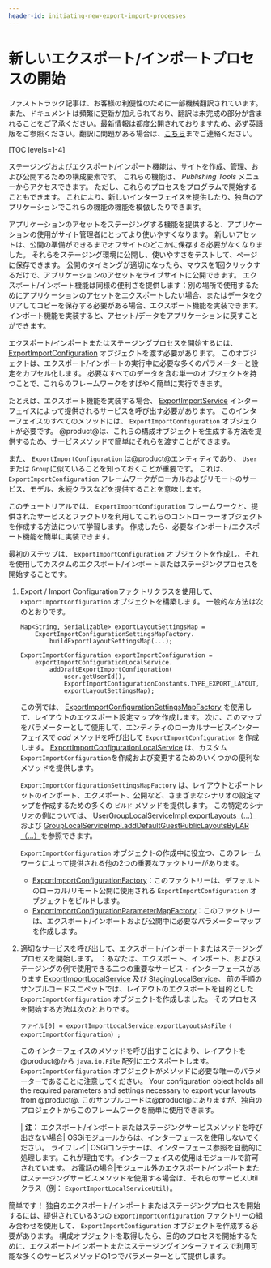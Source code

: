 ```yaml
---
header-id: initiating-new-export-import-processes
---
```


# 新しいエクスポート/インポートプロセスの開始

<p class="alert alert-info"><span class="wysiwyg-color-blue120">ファストトラック記事は、お客様の利便性のために一部機械翻訳されています。また、ドキュメントは頻繁に更新が加えられており、翻訳は未完成の部分が含まれることをご了承ください。最新情報は都度公開されておりますため、必ず英語版をご参照ください。翻訳に問題がある場合は、<a href="mailto:support-content-jp@liferay.com">こちら</a>までご連絡ください。</span></p>

[TOC levels=1-4]

ステージングおよびエクスポート/インポート機能は、サイトを作成、管理、および公開するための構成要素です。 これらの機能は、 *Publishing Tools* メニューからアクセスできます。 ただし、これらのプロセスをプログラムで開始することもできます。 これにより、新しいインターフェイスを提供したり、独自のアプリケーションでこれらの機能の機能を模倣したりできます。

アプリケーションのアセットをステージングする機能を提供すると、アプリケーションの使用がサイト管理者にとってより使いやすくなります。 新しいアセットは、公開の準備ができるまでオフサイトのどこかに保存する必要がなくなりました。 それらをステージング環境に公開し、使いやすさをテストして、ページに保存できます。 公開のタイミングが適切になったら、マウスを1回クリックするだけで、アプリケーションのアセットをライブサイトに公開できます。 エクスポート/インポート機能は同様の便利さを提供します：別の場所で使用するためにアプリケーションのアセットをエクスポートしたい場合、またはデータをクリアしてコピーを保存する必要がある場合、エクスポート機能を実装できます。 インポート機能を実装すると、アセット/データをアプリケーションに戻すことができます。

エクスポート/インポートまたはステージングプロセスを開始するには、 [ExportImportConfiguration](@platform-ref@/7.1-latest/javadocs/portal-kernel/com/liferay/exportimport/kernel/model/ExportImportConfiguration.html) オブジェクトを渡す必要があります。 このオブジェクトは、エクスポート/インポートの実行中に必要な多くのパラメーターと設定をカプセル化します。 必要なすべてのデータを含む単一のオブジェクトを持つことで、これらのフレームワークをすばやく簡単に実行できます。

たとえば、エクスポート機能を実装する場合、 [ExportImportService](@platform-ref@/7.1-latest/javadocs/portal-kernel/com/liferay/exportimport/kernel/service/ExportImportService.html) インターフェイスによって提供されるサービスを呼び出す必要があります。 このインターフェイスのすべてのメソッドには、 `ExportImportConfiguration` オブジェクトが必要です。 @product@は、これらの構成オブジェクトを生成する方法を提供するため、サービスメソッドで簡単にそれらを渡すことができます。

また、 `ExportImportConfiguration` は@product@エンティティであり、 `User` または `Group`に似ていることを知っておくことが重要です。 これは、 `ExportImportConfiguration` フレームワークがローカルおよびリモートのサービス、モデル、永続クラスなどを提供することを意味します。

このチュートリアルでは、 `ExportImportConfiguration` フレームワークと、提供されたサービスとファクトリを利用してこれらのコントローラーオブジェクトを作成する方法について学習します。 作成したら、必要なインポート/エクスポート機能を簡単に実装できます。

最初のステップは、 `ExportImportConfiguration` オブジェクトを作成し、それを使用してカスタムのエクスポート/インポートまたはステージングプロセスを開始することです。

1.  Export / Import Configurationファクトリクラスを使用して、 `ExportImportConfiguration` オブジェクトを構築します。 一般的な方法は次のとおりです。
   
        Map<String, Serializable> exportLayoutSettingsMap =
            ExportImportConfigurationSettingsMapFactory.
                buildExportLayoutSettingsMap(...);
       
        ExportImportConfiguration exportImportConfiguration =
            exportImportConfigurationLocalService.
                addDraftExportImportConfiguration(
                    user.getUserId(),
                    ExportImportConfigurationConstants.TYPE_EXPORT_LAYOUT,
                    exportLayoutSettingsMap);

    この例では、 [ExportImportConfigurationSettingsMapFactory](@platform-ref@/7.1-latest/javadocs/portal-kernel/com/liferay/exportimport/kernel/configuration/ExportImportConfigurationSettingsMapFactory.html) を使用して、レイアウトのエクスポート設定マップを作成します。 次に、このマップをパラメーターとして使用して、エンティティのローカルサービスインターフェイスで *add* メソッドを呼び出して `ExportImportConfiguration` を作成します。 [ExportImportConfigurationLocalService](@platform-ref@/7.1-latest/javadocs/portal-kernel/com/liferay/exportimport/kernel/service/ExportImportConfigurationLocalService.html) は、カスタム `ExportImportConfiguration`を作成および変更するためのいくつかの便利なメソッドを提供します。

    `ExportImportConfigurationSettingsMapFactory` は、レイアウトとポートレットのインポート、エクスポート、公開など、さまざまなシナリオの設定マップを作成するための多くの `ビルド` メソッドを提供します。 この特定のシナリオの例については、 [UserGroupLocalServiceImpl.exportLayouts（...）](@platform-ref@/7.1-latest/javadocs/portal-impl/com/liferay/portal/service/impl/UserGroupLocalServiceImpl.html#exportLayouts-long-java.util.Map-) および [GroupLocalServiceImpl.addDefaultGuestPublicLayoutsByLAR（...）](@platform-ref@/7.1-latest/javadocs/portal-impl/com/liferay/portal/service/impl/GroupLocalServiceImpl.html#addDefaultGuestPublicLayoutsByLAR-com.liferay.portal.kernel.model.Group-java.io.File-)を参照できます。

    `ExportImportConfiguration` オブジェクトの作成中に役立つ、このフレームワークによって提供される他の2つの重要なファクトリーがあります。

      - [ExportImportConfigurationFactory](@platform-ref@/7.1-latest/javadocs/portal-kernel/com/liferay/exportimport/kernel/configuration/ExportImportConfigurationFactory.html)：このファクトリーは、デフォルトのローカル/リモート公開に使用される `ExportImportConfiguration` オブジェクトをビルドします。
      - [ExportImportConfigurationParameterMapFactory](@platform-ref@/7.1-latest/javadocs/portal-kernel/com/liferay/exportimport/kernel/configuration/ExportImportConfigurationParameterMapFactory.html)：このファクトリーは、エクスポート/インポートおよび公開中に必要なパラメーターマップを作成します。

2.  適切なサービスを呼び出して、エクスポート/インポートまたはステージングプロセスを開始します。 ：あなたは、エクスポート、インポート、およびステージングの例で使用できる二つの重要なサービス・インターフェースがあります [ExportImportLocalService](@platform-ref@/7.1-latest/javadocs/portal-kernel/com/liferay/exportimport/kernel/service/ExportImportLocalService.html) 及び [StagingLocalService](@platform-ref@/7.1-latest/javadocs/portal-kernel/com/liferay/exportimport/kernel/service/StagingLocalService.html)。 前の手順のサンプルコードスニペットでは、レイアウトのエクスポートを目的とした `ExportImportConfiguration` オブジェクトを作成しました。 そのプロセスを開始する方法は次のとおりです。

        ファイル[0] = exportImportLocalService.exportLayoutsAsFile（ exportImportConfiguration）;

    このインターフェイスのメソッドを呼び出すことにより、レイアウトを@product@から `java.io.File` 配列にエクスポートします。 `ExportImportConfiguration` オブジェクトがメソッドに必要な唯一のパラメーターであることに注意してください。 Your configuration object holds all the required parameters and settings necessary to export your layouts from @product@. このサンプルコードは@product@にありますが、独自のプロジェクトからこのフレームワークを簡単に使用できます。

    | **注：** エクスポート/インポートまたはステージングサービスメソッドを呼び出さない場合| OSGiモジュールからは、インターフェースを使用しないでください。 ライフレイ| OSGiコンテナーは、インターフェース参照を自動的に処理します。これが理由です。インターフェイスの使用はモジュールで許可されています。 お電話の場合|モジュール外のエクスポート/インポートまたはステージングサービスメソッドを使用する場合は、それらのサービスUtilクラス（例： `ExportImportLocalServiceUtil`）。

簡単です！ 独自のエクスポート/インポートまたはステージングプロセスを開始するには、提供されている3つの `ExportImportConfiguration` ファクトリーの組み合わせを使用して、 `ExportImportConfiguration` オブジェクトを作成する必要があります。 構成オブジェクトを取得したら、目的のプロセスを開始するために、エクスポート/インポートまたはステージングインターフェイスで利用可能な多くのサービスメソッドの1つでパラメーターとして提供します。
